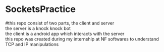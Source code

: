 # SocketsPractice
#this repo consist of two parts, the client and server
</br> the server is a knock knock bot
<br>the client is a android app which interacts with the server
<br> this repo was created during my internship at NF softwares to understand TCP and IP manipulations

